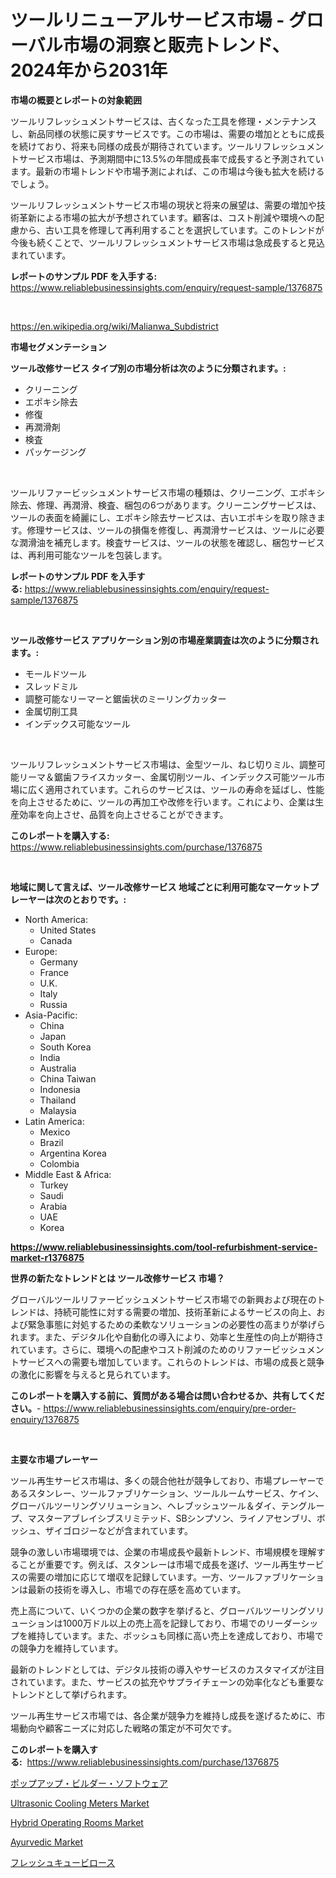 <p><h1>ツールリニューアルサービス市場 - グローバル市場の洞察と販売トレンド、2024年から2031年</h1></p><p><strong>市場の概要とレポートの対象範囲</strong></p>
<p><p>ツールリフレッシュメントサービスは、古くなった工具を修理・メンテナンスし、新品同様の状態に戻すサービスです。この市場は、需要の増加とともに成長を続けており、将来も同様の成長が期待されています。ツールリフレッシュメントサービス市場は、予測期間中に13.5%の年間成長率で成長すると予測されています。最新の市場トレンドや市場予測によれば、この市場は今後も拡大を続けるでしょう。</p><p>ツールリフレッシュメントサービス市場の現状と将来の展望は、需要の増加や技術革新による市場の拡大が予想されています。顧客は、コスト削減や環境への配慮から、古い工具を修理して再利用することを選択しています。このトレンドが今後も続くことで、ツールリフレッシュメントサービス市場は急成長すると見込まれています。</p></p>
<p><strong>レポートのサンプル PDF を入手する:</strong> <a href="https://www.reliablebusinessinsights.com/enquiry/request-sample/1376875">https://www.reliablebusinessinsights.com/enquiry/request-sample/1376875</a></p>
<p>&nbsp;</p>
<p><a href="https://en.wikipedia.org/wiki/Malianwa_Subdistrict">https://en.wikipedia.org/wiki/Malianwa_Subdistrict</a></p>
<p><strong>市場セグメンテーション</strong></p>
<p><strong>ツール改修サービス タイプ別の市場分析は次のように分類されます。:</strong></p>
<p><ul><li>クリーニング</li><li>エポキシ除去</li><li>修復</li><li>再潤滑剤</li><li>検査</li><li>パッケージング</li></ul></p>
<p>&nbsp;</p>
<p><p>ツールリファービッシュメントサービス市場の種類は、クリーニング、エポキシ除去、修理、再潤滑、検査、梱包の6つがあります。クリーニングサービスは、ツールの表面を綺麗にし、エポキシ除去サービスは、古いエポキシを取り除きます。修理サービスは、ツールの損傷を修復し、再潤滑サービスは、ツールに必要な潤滑油を補充します。検査サービスは、ツールの状態を確認し、梱包サービスは、再利用可能なツールを包装します。</p></p>
<p><strong>レポートのサンプル PDF を入手する:</strong>&nbsp;<a href="https://www.reliablebusinessinsights.com/enquiry/request-sample/1376875">https://www.reliablebusinessinsights.com/enquiry/request-sample/1376875</a></p>
<p>&nbsp;</p>
<p><strong> ツール改修サービス アプリケーション別の市場産業調査は次のように分類されます。:</strong></p>
<p><ul><li>モールドツール</li><li>スレッドミル</li><li>調整可能なリーマーと鋸歯状のミーリングカッター</li><li>金属切削工具</li><li>インデックス可能なツール</li></ul></p>
<p>&nbsp;</p>
<p><p>ツールリフレッシュメントサービス市場は、金型ツール、ねじ切りミル、調整可能リーマ＆鋸歯フライスカッター、金属切削ツール、インデックス可能ツール市場に広く適用されています。これらのサービスは、ツールの寿命を延ばし、性能を向上させるために、ツールの再加工や改修を行います。これにより、企業は生産効率を向上させ、品質を向上させることができます。</p></p>
<p><strong>このレポートを購入する:</strong>&nbsp; <a href="https://www.reliablebusinessinsights.com/purchase/1376875">https://www.reliablebusinessinsights.com/purchase/1376875</a></p>
<p>&nbsp;</p>
<p><strong>地域に関して言えば、ツール改修サービス 地域ごとに利用可能なマーケットプレーヤーは次のとおりです。:</strong></p>
<p><ul>
    <li>
        North America:
        <ul>
            <li>United States</li>
            <li>Canada</li>
        </ul>
    </li>
    <li>
        Europe:
        <ul>
            <li>Germany</li>
            <li>France</li>
            <li>U.K.</li>
            <li>Italy</li>
            <li>Russia</li>
        </ul>
    </li>
    <li>
        Asia-Pacific:
        <ul>
            <li>China</li>
            <li>Japan</li>
            <li>South Korea</li>
            <li>India</li>
            <li>Australia</li>
            <li>China Taiwan</li>
            <li>Indonesia</li>
            <li>Thailand</li>
            <li>Malaysia</li>
        </ul>
    </li>
    <li>
        Latin America:
        <ul>
            <li>Mexico</li>
            <li>Brazil</li>
            <li>Argentina Korea</li>
            <li>Colombia</li>
        </ul>
    </li>
    <li>
        Middle East & Africa:
        <ul>
            <li>Turkey</li>
            <li>Saudi</li>
            <li>Arabia</li>
            <li>UAE</li>
            <li>Korea</li>
        </ul>
    </li>
    </ul></p>
<p><strong><a href="https://www.reliablebusinessinsights.com/tool-refurbishment-service-market-r1376875">https://www.reliablebusinessinsights.com/tool-refurbishment-service-market-r1376875</a></strong>&nbsp;</p>
<p><strong>世界の新たなトレンドとは ツール改修サービス 市場？</strong></p>
<p><p>グローバルツールリファービッシュメントサービス市場での新興および現在のトレンドは、持続可能性に対する需要の増加、技術革新によるサービスの向上、および緊急事態に対処するための柔軟なソリューションの必要性の高まりが挙げられます。また、デジタル化や自動化の導入により、効率と生産性の向上が期待されています。さらに、環境への配慮やコスト削減のためのリファービッシュメントサービスへの需要も増加しています。これらのトレンドは、市場の成長と競争の激化に影響を与えると見られています。</p></p>
<p><strong>このレポートを購入する前に、質問がある場合は問い合わせるか、共有してください。</strong>- <a href="https://www.reliablebusinessinsights.com/enquiry/pre-order-enquiry/1376875">https://www.reliablebusinessinsights.com/enquiry/pre-order-enquiry/1376875</a></p>
<p>&nbsp;</p>
<p><strong>主要な市場プレーヤー</strong></p>
<p><p>ツール再生サービス市場は、多くの競合他社が競争しており、市場プレーヤーであるスタンレー、ツールファブリケーション、ツールルームサービス、ケイン、グローバルツーリングソリューション、ヘレブッシュツール＆ダイ、テングループ、マスターアブレイシブスリミテッド、SBシンプソン、ライノアセンブリ、ボッシュ、ザイゴロジーなどが含まれています。</p><p>競争の激しい市場環境では、企業の市場成長や最新トレンド、市場規模を理解することが重要です。例えば、スタンレーは市場で成長を遂げ、ツール再生サービスの需要の増加に応じて増収を記録しています。一方、ツールファブリケーションは最新の技術を導入し、市場での存在感を高めています。</p><p>売上高について、いくつかの企業の数字を挙げると、グローバルツーリングソリューションは1000万ドル以上の売上高を記録しており、市場でのリーダーシップを維持しています。また、ボッシュも同様に高い売上を達成しており、市場での競争力を維持しています。</p><p>最新のトレンドとしては、デジタル技術の導入やサービスのカスタマイズが注目されています。また、サービスの拡充やサプライチェーンの効率化なども重要なトレンドとして挙げられます。</p><p>ツール再生サービス市場では、各企業が競争力を維持し成長を遂げるために、市場動向や顧客ニーズに対応した戦略の策定が不可欠です。</p></p>
<p><strong>このレポートを購入する:</strong>&nbsp;&nbsp;<a href="https://www.reliablebusinessinsights.com/purchase/1376875">https://www.reliablebusinessinsights.com/purchase/1376875</a></p>
<p><p><a href="https://github.com/CieloStamm/Market-Research-Report-List-1/blob/main/3501801171568.md">ポップアップ・ビルダー・ソフトウェア</a></p><p><a href="https://issuu.com/reportprime-2/docs/ultrasonic-cooling-meters-market-size-2030.pptx">Ultrasonic Cooling Meters Market</a></p><p><a href="https://github.com/mooaaztarek/Market-Research-Report-List-1/blob/main/hybrid-operating-rooms-market.md">Hybrid Operating Rooms Market</a></p><p><a href="https://github.com/zmnbyevx75/Market-Research-Report-List-1/blob/main/ayurvedic-market.md">Ayurvedic Market</a></p><p><a href="https://github.com/nemesis2824/Market-Research-Report-List-2/blob/main/7082487171567.md">フレッシュキュービロース</a></p></p>